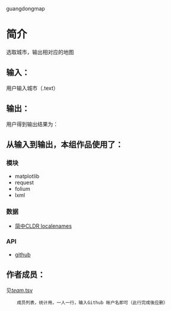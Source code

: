 guangdongmap


		
# 简介 
选取城市，输出相对应的地图


		

## 输入：
用户输入城市（.text）
## 输出：
用户得到输出结果为：
## 从输入到输出，本组作品使用了：
### 模块
* matplotlib
* request
* folium
* lxml
### 数据
* [简中CLDR localenames](http://www.cnblogs.com/zhangqs008/archive/2011/05/09/2341138.html)
### API
* [github](http://lbs.amap.com/api/uri-api/summary/)

## 作者成员：
见[_team_.tsv](_team_/_team_.tsv)


		成员列表，统计用，一人一行，输入Github 帐户名即可（此行完成後应删）
